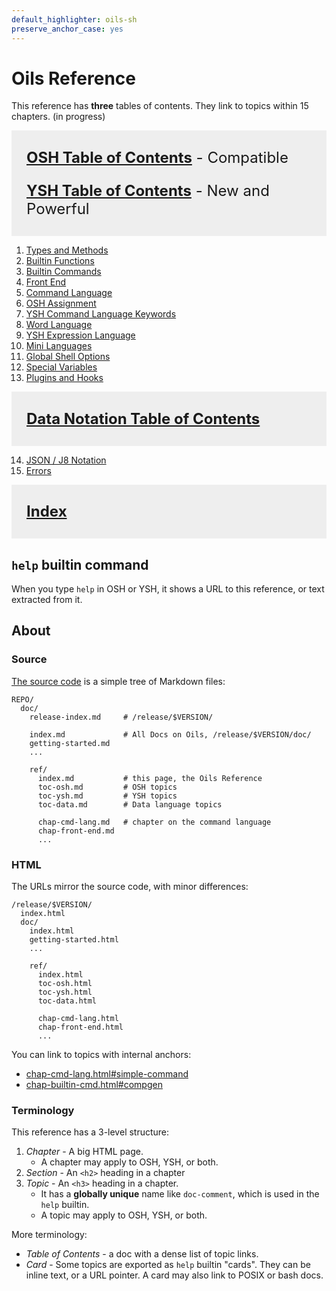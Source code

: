```yaml
---
default_highlighter: oils-sh
preserve_anchor_case: yes
---
```


Oils Reference
=============

<style>
  .highlight {
      background-color: #eee;
      padding-top: 0.2em;
      padding-bottom: 0.2em;
      padding-left: 1em;
      padding-right: 1em;
      font-size: x-large;
  }
</style>

This reference has **three** tables of contents.  They link to topics within 15
chapters.  (in progress)

<div class="highlight">

[**OSH Table of Contents**](toc-osh.html) - Compatible

[**YSH Table of Contents**](toc-ysh.html) - New and Powerful

</div>

1. [Types and Methods](chap-type-method.html)
1. [Builtin Functions](chap-builtin-func.html)
1. [Builtin Commands](chap-builtin-cmd.html)
1. [Front End](chap-front-end.html)
1. [Command Language](chap-cmd-lang.html)
1. [OSH Assignment](chap-osh-assign.html)
1. [YSH Command Language Keywords](chap-ysh-cmd.html)
1. [Word Language](chap-word-lang.html)
1. [YSH Expression Language](chap-expr-lang.html)
1. [Mini Languages](chap-mini-lang.html)
1. [Global Shell Options](chap-option.html)
1. [Special Variables](chap-special-var.html)
1. [Plugins and Hooks](chap-plugin.html)

<div class="highlight">

[**Data Notation Table of Contents**](toc-data.html)

</div>

14. [JSON / J8 Notation](chap-j8.html)
1. [Errors](chap-errors.html)

<div class="highlight">

[**Index**](chap-index.html)

</div>

## `help` builtin command

When you type `help` in OSH or YSH, it shows a URL to this reference, or text
extracted from it.

## About

### Source

[The source code]($oils-src:doc/) is a simple tree of Markdown files:

    REPO/
      doc/
        release-index.md     # /release/$VERSION/

        index.md             # All Docs on Oils, /release/$VERSION/doc/
        getting-started.md
        ...

        ref/
          index.md           # this page, the Oils Reference
          toc-osh.md         # OSH topics
          toc-ysh.md         # YSH topics
          toc-data.md        # Data language topics

          chap-cmd-lang.md   # chapter on the command language
          chap-front-end.md
          ...

### HTML

The URLs mirror the source code, with minor differences:

    /release/$VERSION/
      index.html
      doc/
        index.html
        getting-started.html
        ...

        ref/
          index.html
          toc-osh.html
          toc-ysh.html
          toc-data.html

          chap-cmd-lang.html
          chap-front-end.html
          ...

You can link to topics with internal anchors:

- [chap-cmd-lang.html#simple-command](chap-cmd-lang.html#simple-command)
- [chap-builtin-cmd.html#compgen](chap-builtin-cmd.html#compgen)

### Terminology

This reference has a 3-level structure:

1. *Chapter* - A big HTML page.
   - A chapter may apply to OSH, YSH, or both.
1. *Section* - An `<h2>` heading in a chapter
1. *Topic* - An `<h3>` heading in a chapter.  
   - It has a **globally unique** name like `doc-comment`, which is used in the
     `help` builtin.
   - A topic may apply to OSH, YSH, or both.

More terminology:

- *Table of Contents* - a doc with a dense list of topic links.
- *Card* - Some topics are exported as `help` builtin "cards".  They can be
  inline text, or a URL pointer.  A card may also link to POSIX or bash docs.

